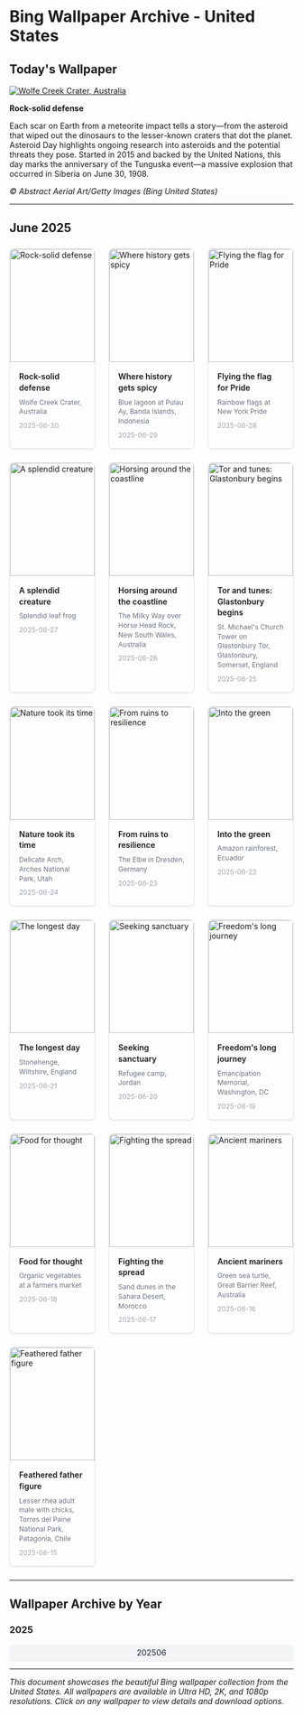 # Bing Wallpaper Archive - United States

## Today's Wallpaper

[![Wolfe Creek Crater, Australia](https://www.bing.com/th?id=OHR.WolfeCrater_EN-US2390330059_UHD.jpg&pid=hp&w=2560)](https://bing.codexun.com/us/detail/20250630)

**Rock-solid defense**

Each scar on Earth from a meteorite impact tells a story—from the asteroid that wiped out the dinosaurs to the lesser-known craters that dot the planet. Asteroid Day highlights ongoing research into asteroids and the potential threats they pose. Started in 2015 and backed by the United Nations, this day marks the anniversary of the Tunguska event—a massive explosion that occurred in Siberia on June 30, 1908.

*© Abstract Aerial Art/Getty Images (Bing United States)*

---

## June 2025

<div style="display: grid; grid-template-columns: repeat(3, 1fr); gap: 24px; margin: 24px 0;">

<div style="border: 1px solid #e5e7eb; border-radius: 8px; overflow: hidden; box-shadow: 0 1px 3px rgba(0,0,0,0.1); transition: transform 0.3s ease;">
<a href="https://bing.codexun.com/us/detail/20250630" style="text-decoration: none; color: inherit;">
<img src="https://www.bing.com/th?id=OHR.WolfeCrater_EN-US2390330059_UHD.jpg&pid=hp&w=2560" alt="Rock-solid defense" style="width: 100%; height: 200px; object-fit: cover;">
<div style="padding: 16px;">
<h3 style="margin: 0 0 8px 0; font-size: 14px; font-weight: 600; line-height: 1.4;">Rock-solid defense</h3>
<p style="margin: 0; font-size: 12px; color: #6b7280; line-height: 1.4;">Wolfe Creek Crater, Australia</p>
<time style="display: block; margin-top: 8px; font-size: 12px; color: #9ca3af;">2025-06-30</time>
</div>
</a>
</div>

<div style="border: 1px solid #e5e7eb; border-radius: 8px; overflow: hidden; box-shadow: 0 1px 3px rgba(0,0,0,0.1); transition: transform 0.3s ease;">
<a href="https://bing.codexun.com/us/detail/20250629" style="text-decoration: none; color: inherit;">
<img src="https://www.bing.com/th?id=OHR.BandaIsland_EN-US9494080788_UHD.jpg&pid=hp&w=2560" alt="Where history gets spicy" style="width: 100%; height: 200px; object-fit: cover;">
<div style="padding: 16px;">
<h3 style="margin: 0 0 8px 0; font-size: 14px; font-weight: 600; line-height: 1.4;">Where history gets spicy</h3>
<p style="margin: 0; font-size: 12px; color: #6b7280; line-height: 1.4;">Blue lagoon at Pulau Ay, Banda Islands, Indonesia</p>
<time style="display: block; margin-top: 8px; font-size: 12px; color: #9ca3af;">2025-06-29</time>
</div>
</a>
</div>

<div style="border: 1px solid #e5e7eb; border-radius: 8px; overflow: hidden; box-shadow: 0 1px 3px rgba(0,0,0,0.1); transition: transform 0.3s ease;">
<a href="https://bing.codexun.com/us/detail/20250628" style="text-decoration: none; color: inherit;">
<img src="https://www.bing.com/th?id=OHR.PrideParade_EN-US9405333794_UHD.jpg&pid=hp&w=2560" alt="Flying the flag for Pride" style="width: 100%; height: 200px; object-fit: cover;">
<div style="padding: 16px;">
<h3 style="margin: 0 0 8px 0; font-size: 14px; font-weight: 600; line-height: 1.4;">Flying the flag for Pride</h3>
<p style="margin: 0; font-size: 12px; color: #6b7280; line-height: 1.4;">Rainbow flags at New York Pride</p>
<time style="display: block; margin-top: 8px; font-size: 12px; color: #9ca3af;">2025-06-28</time>
</div>
</a>
</div>

<div style="border: 1px solid #e5e7eb; border-radius: 8px; overflow: hidden; box-shadow: 0 1px 3px rgba(0,0,0,0.1); transition: transform 0.3s ease;">
<a href="https://bing.codexun.com/us/detail/20250627" style="text-decoration: none; color: inherit;">
<img src="https://www.bing.com/th?id=OHR.SplendidFrog_EN-US9346105347_UHD.jpg&pid=hp&w=2560" alt="A splendid creature" style="width: 100%; height: 200px; object-fit: cover;">
<div style="padding: 16px;">
<h3 style="margin: 0 0 8px 0; font-size: 14px; font-weight: 600; line-height: 1.4;">A splendid creature</h3>
<p style="margin: 0; font-size: 12px; color: #6b7280; line-height: 1.4;">Splendid leaf frog</p>
<time style="display: block; margin-top: 8px; font-size: 12px; color: #9ca3af;">2025-06-27</time>
</div>
</a>
</div>

<div style="border: 1px solid #e5e7eb; border-radius: 8px; overflow: hidden; box-shadow: 0 1px 3px rgba(0,0,0,0.1); transition: transform 0.3s ease;">
<a href="https://bing.codexun.com/us/detail/20250626" style="text-decoration: none; color: inherit;">
<img src="https://www.bing.com/th?id=OHR.HorseheadRock_EN-US2494437641_UHD.jpg&pid=hp&w=2560" alt="Horsing around the coastline" style="width: 100%; height: 200px; object-fit: cover;">
<div style="padding: 16px;">
<h3 style="margin: 0 0 8px 0; font-size: 14px; font-weight: 600; line-height: 1.4;">Horsing around the coastline</h3>
<p style="margin: 0; font-size: 12px; color: #6b7280; line-height: 1.4;">The Milky Way over Horse Head Rock, New South Wales, Australia</p>
<time style="display: block; margin-top: 8px; font-size: 12px; color: #9ca3af;">2025-06-26</time>
</div>
</a>
</div>

<div style="border: 1px solid #e5e7eb; border-radius: 8px; overflow: hidden; box-shadow: 0 1px 3px rgba(0,0,0,0.1); transition: transform 0.3s ease;">
<a href="https://bing.codexun.com/us/detail/20250625" style="text-decoration: none; color: inherit;">
<img src="https://www.bing.com/th?id=OHR.GlastonburyScenic_EN-US2433998806_UHD.jpg&pid=hp&w=2560" alt="Tor and tunes: Glastonbury begins" style="width: 100%; height: 200px; object-fit: cover;">
<div style="padding: 16px;">
<h3 style="margin: 0 0 8px 0; font-size: 14px; font-weight: 600; line-height: 1.4;">Tor and tunes: Glastonbury begins</h3>
<p style="margin: 0; font-size: 12px; color: #6b7280; line-height: 1.4;">St. Michael's Church Tower on Glastonbury Tor, Glastonbury, Somerset, England</p>
<time style="display: block; margin-top: 8px; font-size: 12px; color: #9ca3af;">2025-06-25</time>
</div>
</a>
</div>

<div style="border: 1px solid #e5e7eb; border-radius: 8px; overflow: hidden; box-shadow: 0 1px 3px rgba(0,0,0,0.1); transition: transform 0.3s ease;">
<a href="https://bing.codexun.com/us/detail/20250624" style="text-decoration: none; color: inherit;">
<img src="https://www.bing.com/th?id=OHR.DelicateArch_EN-US2369284902_UHD.jpg&pid=hp&w=2560" alt="Nature took its time" style="width: 100%; height: 200px; object-fit: cover;">
<div style="padding: 16px;">
<h3 style="margin: 0 0 8px 0; font-size: 14px; font-weight: 600; line-height: 1.4;">Nature took its time</h3>
<p style="margin: 0; font-size: 12px; color: #6b7280; line-height: 1.4;">Delicate Arch, Arches National Park, Utah</p>
<time style="display: block; margin-top: 8px; font-size: 12px; color: #9ca3af;">2025-06-24</time>
</div>
</a>
</div>

<div style="border: 1px solid #e5e7eb; border-radius: 8px; overflow: hidden; box-shadow: 0 1px 3px rgba(0,0,0,0.1); transition: transform 0.3s ease;">
<a href="https://bing.codexun.com/us/detail/20250623" style="text-decoration: none; color: inherit;">
<img src="https://www.bing.com/th?id=OHR.DresdenElbe_EN-US2259441179_UHD.jpg&pid=hp&w=2560" alt="From ruins to resilience" style="width: 100%; height: 200px; object-fit: cover;">
<div style="padding: 16px;">
<h3 style="margin: 0 0 8px 0; font-size: 14px; font-weight: 600; line-height: 1.4;">From ruins to resilience</h3>
<p style="margin: 0; font-size: 12px; color: #6b7280; line-height: 1.4;">The Elbe in Dresden, Germany</p>
<time style="display: block; margin-top: 8px; font-size: 12px; color: #9ca3af;">2025-06-23</time>
</div>
</a>
</div>

<div style="border: 1px solid #e5e7eb; border-radius: 8px; overflow: hidden; box-shadow: 0 1px 3px rgba(0,0,0,0.1); transition: transform 0.3s ease;">
<a href="https://bing.codexun.com/us/detail/20250622" style="text-decoration: none; color: inherit;">
<img src="https://www.bing.com/th?id=OHR.AmazonEcuador_EN-US2199999344_UHD.jpg&pid=hp&w=2560" alt="Into the green" style="width: 100%; height: 200px; object-fit: cover;">
<div style="padding: 16px;">
<h3 style="margin: 0 0 8px 0; font-size: 14px; font-weight: 600; line-height: 1.4;">Into the green</h3>
<p style="margin: 0; font-size: 12px; color: #6b7280; line-height: 1.4;">Amazon rainforest, Ecuador</p>
<time style="display: block; margin-top: 8px; font-size: 12px; color: #9ca3af;">2025-06-22</time>
</div>
</a>
</div>

<div style="border: 1px solid #e5e7eb; border-radius: 8px; overflow: hidden; box-shadow: 0 1px 3px rgba(0,0,0,0.1); transition: transform 0.3s ease;">
<a href="https://bing.codexun.com/us/detail/20250621" style="text-decoration: none; color: inherit;">
<img src="https://www.bing.com/th?id=OHR.SummerSolstice_EN-US2140557510_UHD.jpg&pid=hp&w=2560" alt="The longest day" style="width: 100%; height: 200px; object-fit: cover;">
<div style="padding: 16px;">
<h3 style="margin: 0 0 8px 0; font-size: 14px; font-weight: 600; line-height: 1.4;">The longest day</h3>
<p style="margin: 0; font-size: 12px; color: #6b7280; line-height: 1.4;">Stonehenge, Wiltshire, England</p>
<time style="display: block; margin-top: 8px; font-size: 12px; color: #9ca3af;">2025-06-21</time>
</div>
</a>
</div>

<div style="border: 1px solid #e5e7eb; border-radius: 8px; overflow: hidden; box-shadow: 0 1px 3px rgba(0,0,0,0.1); transition: transform 0.3s ease;">
<a href="https://bing.codexun.com/us/detail/20250620" style="text-decoration: none; color: inherit;">
<img src="https://www.bing.com/th?id=OHR.RefugeeDay_EN-US2081115676_UHD.jpg&pid=hp&w=2560" alt="Seeking sanctuary" style="width: 100%; height: 200px; object-fit: cover;">
<div style="padding: 16px;">
<h3 style="margin: 0 0 8px 0; font-size: 14px; font-weight: 600; line-height: 1.4;">Seeking sanctuary</h3>
<p style="margin: 0; font-size: 12px; color: #6b7280; line-height: 1.4;">Refugee camp, Jordan</p>
<time style="display: block; margin-top: 8px; font-size: 12px; color: #9ca3af;">2025-06-20</time>
</div>
</a>
</div>

<div style="border: 1px solid #e5e7eb; border-radius: 8px; overflow: hidden; box-shadow: 0 1px 3px rgba(0,0,0,0.1); transition: transform 0.3s ease;">
<a href="https://bing.codexun.com/us/detail/20250619" style="text-decoration: none; color: inherit;">
<img src="https://www.bing.com/th?id=OHR.Juneteenth_EN-US2021673842_UHD.jpg&pid=hp&w=2560" alt="Freedom's long journey" style="width: 100%; height: 200px; object-fit: cover;">
<div style="padding: 16px;">
<h3 style="margin: 0 0 8px 0; font-size: 14px; font-weight: 600; line-height: 1.4;">Freedom's long journey</h3>
<p style="margin: 0; font-size: 12px; color: #6b7280; line-height: 1.4;">Emancipation Memorial, Washington, DC</p>
<time style="display: block; margin-top: 8px; font-size: 12px; color: #9ca3af;">2025-06-19</time>
</div>
</a>
</div>

<div style="border: 1px solid #e5e7eb; border-radius: 8px; overflow: hidden; box-shadow: 0 1px 3px rgba(0,0,0,0.1); transition: transform 0.3s ease;">
<a href="https://bing.codexun.com/us/detail/20250618" style="text-decoration: none; color: inherit;">
<img src="https://www.bing.com/th?id=OHR.SustainableGastronomy_EN-US1962232008_UHD.jpg&pid=hp&w=2560" alt="Food for thought" style="width: 100%; height: 200px; object-fit: cover;">
<div style="padding: 16px;">
<h3 style="margin: 0 0 8px 0; font-size: 14px; font-weight: 600; line-height: 1.4;">Food for thought</h3>
<p style="margin: 0; font-size: 12px; color: #6b7280; line-height: 1.4;">Organic vegetables at a farmers market</p>
<time style="display: block; margin-top: 8px; font-size: 12px; color: #9ca3af;">2025-06-18</time>
</div>
</a>
</div>

<div style="border: 1px solid #e5e7eb; border-radius: 8px; overflow: hidden; box-shadow: 0 1px 3px rgba(0,0,0,0.1); transition: transform 0.3s ease;">
<a href="https://bing.codexun.com/us/detail/20250617" style="text-decoration: none; color: inherit;">
<img src="https://www.bing.com/th?id=OHR.DesertificationDay_EN-US1902790174_UHD.jpg&pid=hp&w=2560" alt="Fighting the spread" style="width: 100%; height: 200px; object-fit: cover;">
<div style="padding: 16px;">
<h3 style="margin: 0 0 8px 0; font-size: 14px; font-weight: 600; line-height: 1.4;">Fighting the spread</h3>
<p style="margin: 0; font-size: 12px; color: #6b7280; line-height: 1.4;">Sand dunes in the Sahara Desert, Morocco</p>
<time style="display: block; margin-top: 8px; font-size: 12px; color: #9ca3af;">2025-06-17</time>
</div>
</a>
</div>

<div style="border: 1px solid #e5e7eb; border-radius: 8px; overflow: hidden; box-shadow: 0 1px 3px rgba(0,0,0,0.1); transition: transform 0.3s ease;">
<a href="https://bing.codexun.com/us/detail/20250616" style="text-decoration: none; color: inherit;">
<img src="https://www.bing.com/th?id=OHR.SeaTurtleDay_EN-US1843348340_UHD.jpg&pid=hp&w=2560" alt="Ancient mariners" style="width: 100%; height: 200px; object-fit: cover;">
<div style="padding: 16px;">
<h3 style="margin: 0 0 8px 0; font-size: 14px; font-weight: 600; line-height: 1.4;">Ancient mariners</h3>
<p style="margin: 0; font-size: 12px; color: #6b7280; line-height: 1.4;">Green sea turtle, Great Barrier Reef, Australia</p>
<time style="display: block; margin-top: 8px; font-size: 12px; color: #9ca3af;">2025-06-16</time>
</div>
</a>
</div>

<div style="border: 1px solid #e5e7eb; border-radius: 8px; overflow: hidden; box-shadow: 0 1px 3px rgba(0,0,0,0.1); transition: transform 0.3s ease;">
<a href="https://bing.codexun.com/us/detail/20250615" style="text-decoration: none; color: inherit;">
<img src="https://www.bing.com/th?id=OHR.RheaDad_EN-US1643943847_UHD.jpg&pid=hp&w=2560" alt="Feathered father figure" style="width: 100%; height: 200px; object-fit: cover;">
<div style="padding: 16px;">
<h3 style="margin: 0 0 8px 0; font-size: 14px; font-weight: 600; line-height: 1.4;">Feathered father figure</h3>
<p style="margin: 0; font-size: 12px; color: #6b7280; line-height: 1.4;">Lesser rhea adult male with chicks, Torres del Paine National Park, Patagonia, Chile</p>
<time style="display: block; margin-top: 8px; font-size: 12px; color: #9ca3af;">2025-06-15</time>
</div>
</a>
</div>

</div>

---

## Wallpaper Archive by Year

### 2025
<div style="display: grid; grid-template-columns: repeat(auto-fit, minmax(80px, 1fr)); gap: 6px; margin: 12px 0;">
<a href="https://bing.codexun.com/us/archive/202506" style="padding: 6px 12px; font-size: 14px; border-radius: 6px; box-shadow: 0 1px 2px rgba(0,0,0,0.1); background-color: #f3f4f6; color: #374151; text-decoration: none; text-align: center; transition: background-color 0.2s ease; font-weight: 500;">202506</a>
</div>

---

*This document showcases the beautiful Bing wallpaper collection from the United States. All wallpapers are available in Ultra HD, 2K, and 1080p resolutions. Click on any wallpaper to view details and download options.*